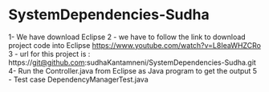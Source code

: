 # SystemDependencies-Sudha




1- We have download Eclipse 
2 - we have to follow the link to download project code into Eclipse https://www.youtube.com/watch?v=L8IeaWHZCRo 
3 - url for this project is : https://git@github.com:sudhaKantamneni/SystemDependencies-Sudha.git
4- Run the Controller.java from Eclipse as Java program to get the output
5 - Test case DependencyManagerTest.java

